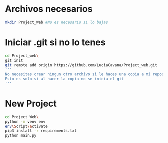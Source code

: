 # Archivos necesarios
```sh
mkdir Project_Web #No es necesario si lo bajas
```
# Iniciar .git si no lo tenes 

```sh
cd Project_web\
git init
git remote add origin https://github.com/LuciaCavana/Project_web.git
'''
No necesitas crear ningun otro archivo si le haces una copia a mi repositorio
Esto es solo si al hacer la copia no se inicia el git
'''
```

# New Project

```sh
cd Project_Web\
python -m venv env
env\Script\activate
pip3 install -r requirements.txt
python main.py
```
